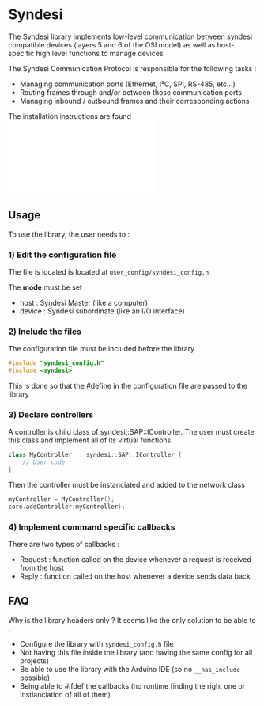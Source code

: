# Syndesi

The Syndesi library implements low-level communication between syndesi compatible devices (layers 5 and 6 of the OSI model) as well as host-specific high level functions to manage devices

The Syndesi Communication Protocol is responsible for the following tasks :

- Managing communication ports (Ethernet, I²C, SPI, RS-485, etc...)
- Routing frames through and/or between those communication ports
- Managing inbound / outbound frames and their corresponding actions


The installation instructions are found ![here](INSTALL.md)


## Usage

To use the library, the user needs to :

### 1) Edit the configuration file

The file is located is located at ``user_config/syndesi_config.h``

The **mode** must be set :

- host : Syndesi Master (like a computer)
- device : Syndesi subordinate (like an I/O interface)

### 2) Include the files

The configuration file must be included before the library

```c++
#include "syndesi_config.h"
#include <syndesi>
```

This is done so that the #define in the configuration file are passed to the library

### 3) Declare controllers

A controller is child class of syndesi::SAP::IController. The user must create this class and implement all of its virtual functions.

```c++
class MyController :: syndesi::SAP::IController {
    // User code
}
```

Then the controller must be instanciated and added to the network class

```c++
myController = MyController();
core.addController(myController);
```


### 4) Implement command specific callbacks

There are two types of callbacks :

- Request : function called on the device whenever a request is received from the host
- Reply : function called on the host whenever a device sends data back

## FAQ

Why is the library headers only ? It seems like the only solution to be able to :

- Configure the library with ``syndesi_config.h`` file
- Not having this file inside the library (and having the same config for all projects)
- Be able to use the library with the Arduino IDE (so no ``__has_include`` possible)
- Being able to #ifdef the callbacks (no runtime finding the right one or instianciation of all of them)